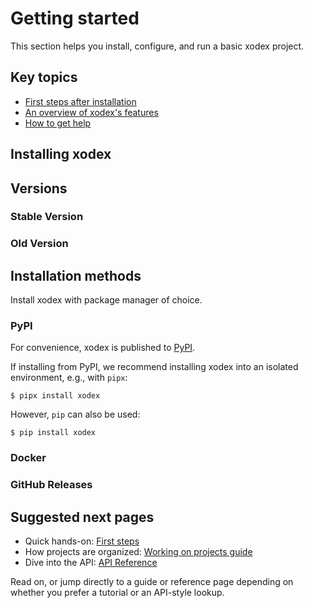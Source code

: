 # Getting started

This section helps you install, configure, and run a basic xodex project.

## Key topics

- [First steps after installation](./first-steps.md)
- [An overview of xodex's features](./features.md)
- [How to get help](./help.md)

## Installing xodex

## Versions

### Stable Version

### Old Version

## Installation methods

Install xodex with package manager of choice.

### PyPI

For convenience, xodex is published to [PyPI](https://pypi.org/project/xodex/).

If installing from PyPI, we recommend installing xodex into an isolated environment, e.g., with `pipx`:

```console
$ pipx install xodex
```

However, `pip` can also be used:

```console
$ pip install xodex
```

### Docker

### GitHub Releases

## Suggested next pages

- Quick hands-on: [First steps](./first-steps.md)
- How projects are organized: [Working on projects guide](../project.md)
- Dive into the API: [API Reference](../api/index.md)

Read on, or jump directly to a guide or reference page depending on whether
you prefer a tutorial or an API-style lookup.
